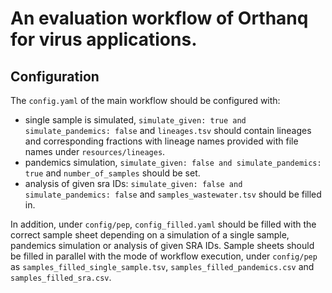 # An evaluation workflow of Orthanq for virus applications.

## Configuration 

The `config.yaml` of the main workflow should be configured with:
-  single sample is simulated, `simulate_given: true and simulate_pandemics: false` and `lineages.tsv` should contain lineages and corresponding fractions with lineage names provided with file names under `resources/lineages`.
-  pandemics simulation, `simulate_given: false and simulate_pandemics: true` and `number_of_samples` should be set.
-  analysis of given sra IDs: `simulate_given: false and simulate_pandemics: false` and `samples_wastewater.tsv` should be filled in.

In addition, under `config/pep`, `config_filled.yaml` should be filled with the correct sample sheet depending on a simulation of a single sample, pandemics simulation or analysis of given SRA IDs. Sample sheets should be filled in parallel with the mode of workflow execution, under `config/pep` as `samples_filled_single_sample.tsv`, `samples_filled_pandemics.csv` and `samples_filled_sra.csv`.
